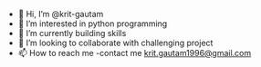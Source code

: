 - 👋 Hi, I’m @krit-gautam
- 👀 I’m interested in python programming
- 🌱 I’m currently building skills
- 💞️ I’m looking to collaborate with challenging project
- 📫 How to reach me -contact me krit.gautam1996@gmail.com

<!---
krit-gautam/krit-gautam is a ✨ special ✨ repository because its `README.md` (this file) appears on your GitHub profile.
You can click the Preview link to take a look at your changes.
--->
